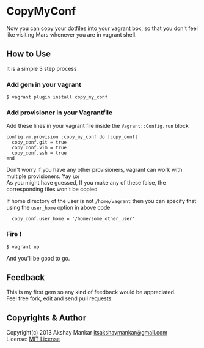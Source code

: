 # CopyMyConf

Now you can copy your dotfiles into your vagrant box, so that you don't feel like visiting Mars whenever you are in vagrant shell.

## How to Use

It is a simple 3 step process

### Add gem in your vagrant

    $ vagrant plugin install copy_my_conf

### Add provisioner in your Vagrantfile

Add these lines in your vagrant file inside the `Vagrant::Config.run` block

    config.vm.provision :copy_my_conf do |copy_conf|
      copy_conf.git = true
      copy_conf.vim = true
      copy_conf.ssh = true
    end

Don't worry if you have any other provisioners, vagrant can work with multiple provisioners. Yay \o/  
As you might have guessed, If you make any of these false, the corresponding files won't be copied

If home directory of the user is not `/home/vagrant` then you can specify that using the `user_home` option in above code

      copy_conf.user_home = '/home/some_other_user'

### Fire !

    $ vagrant up

And you'll be good to go.

## Feedback
This is my first gem so any kind of feedback would be appreciated.  
Feel free fork, edit and send pull requests.

## Copyrights & Author

Copyright(c) 2013 Akshay Mankar <itsakshaymankar@gmail.com>  
License: [MIT License](http://mit-license.org/)
